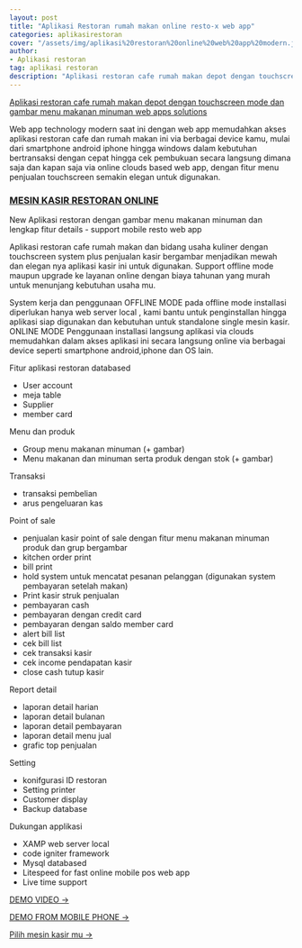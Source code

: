 ```yaml
---
layout: post
title: "Aplikasi Restoran rumah makan online resto-x web app"
categories: aplikasirestoran
cover: "/assets/img/aplikasi%20restoran%20online%20web%20app%20modern.jpg"
author:
- Aplikasi restoran
tag: aplikasi restoran
description: "Aplikasi restoran cafe rumah makan depot dengan touchscreen mode dan gambar menu makanan minuman web apps solutions"
---
```

[Aplikasi restoran cafe rumah makan depot dengan touchscreen mode dan gambar menu makanan minuman web apps solutions](/aplikasirestoran/2020/07/05/restox.html) 

Web app technology modern saat ini dengan web app memudahkan akses aplikasi restoran cafe dan rumah makan ini via berbagai device kamu, mulai dari smartphone android iphone hingga windows dalam kebutuhan bertransaksi dengan cepat hingga cek pembukuan secara langsung dimana saja dan kapan saja via online clouds based web app, dengan fitur menu penjualan touchscreen semakin elegan untuk digunakan.

### **[MESIN KASIR RESTORAN ONLINE](/aplikasirestoran/2020/07/05/restox.html)**


New Aplikasi restoran dengan gambar menu makanan minuman dan lengkap fitur details - support mobile resto web app

Aplikasi restoran cafe rumah makan dan bidang usaha kuliner dengan touchscreen system plus penjualan kasir bergambar menjadikan mewah dan elegan nya aplikasi kasir ini untuk digunakan.
Support offline mode maupun upgrade ke layanan online dengan biaya tahunan yang murah untuk menunjang kebutuhan usaha mu.

System kerja dan penggunaan
OFFLINE MODE
pada offline mode installasi diperlukan hanya web server local , kami bantu untuk penginstallan hingga aplikasi siap digunakan dan kebutuhan untuk standalone single mesin kasir.
ONLINE MODE
Penggunaan installasi langsung aplikasi via clouds memudahkan dalam akses aplikasi ini secara langsung online via berbagai device seperti smartphone android,iphone dan OS lain.

Fitur aplikasi restoran
databased
+ User account
+ meja table
+ Supplier
+ member card

Menu dan produk
+ Group menu makanan minuman (+ gambar)
+ Menu makanan dan minuman serta produk dengan stok (+ gambar)

Transaksi
+ transaksi pembelian
+ arus pengeluaran kas

Point of sale
+ penjualan kasir point of sale dengan fitur menu makanan minuman produk dan grup bergambar
+ kitchen order print
+ bill print
+ hold system untuk mencatat pesanan pelanggan (digunakan system pembayaran setelah makan)
+ Print kasir struk penjualan
+ pembayaran cash
+ pembayaran dengan credit card
+ pembayaran dengan saldo member card
+ alert bill list
+ cek bill list
+ cek transaksi kasir
+ cek income pendapatan kasir
+ close cash tutup kasir

Report detail
+ laporan detail harian
+ laporan detail bulanan
+ laporan detail pembayaran
+ laporan detail menu jual
+ grafic top penjualan

Setting
+ konifgurasi ID restoran
+ Setting printer
+ Customer display
+ Backup database

Dukungan applikasi
+ XAMP web server local
+ code igniter framework
+ Mysql databased
+ Litespeed for fast online mobile pos web app
+ Live time support

[DEMO VIDEO →](https://www.youtube.com/playlist?list=PLQDm6k9_HvYN5uzqK0AkwELTt3HkCQ8il)

[DEMO FROM MOBILE PHONE →](https://www.youtube.com/watch?v=CyCgLOCqvx0)

[Pilih mesin kasir mu →](/hardware)
